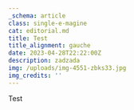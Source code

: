```yaml
---
_schema: article
class: single-e-magine
cat: editorial.md
title: Test
title_alignment: gauche
date: 2023-04-28T22:22:00Z
description: zadzada
img: /uploads/img-4551-zbks33.jpg
img_credits: ''
---
```

Test
